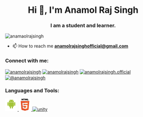 <h1 align="center">Hi 👋, I'm Anamol Raj Singh</h1>
<h3 align="center">I am a student and learner.</h3>

<p align="left"> <img src="https://komarev.com/ghpvc/?username=anamaolrajsingh&label=Profile%20views&color=0e75b6&style=flat" alt="anamaolrajsingh" /> </p>

- 📫 How to reach me **anamolrajsinghofficial@gmail.com**

<h3 align="left">Connect with me:</h3>
<p align="left">
<a href="https://twitter.com/anamolrajsingh" target="blank"><img align="center" src="https://raw.githubusercontent.com/rahuldkjain/github-profile-readme-generator/master/src/images/icons/Social/twitter.svg" alt="anamolrajsingh" height="30" width="40" /></a>
<a href="https://linkedin.com/in/anamolrajsingh" target="blank"><img align="center" src="https://raw.githubusercontent.com/rahuldkjain/github-profile-readme-generator/master/src/images/icons/Social/linked-in-alt.svg" alt="anamolrajsingh" height="30" width="40" /></a>
<a href="https://instagram.com/anamolrajsingh.official" target="blank"><img align="center" src="https://raw.githubusercontent.com/rahuldkjain/github-profile-readme-generator/master/src/images/icons/Social/instagram.svg" alt="anamolrajsingh.official" height="30" width="40" /></a>
<a href="https://www.youtube.com/c/@anamolrajsingh" target="blank"><img align="center" src="https://raw.githubusercontent.com/rahuldkjain/github-profile-readme-generator/master/src/images/icons/Social/youtube.svg" alt="@anamolrajsingh" height="30" width="40" /></a>
</p>

<h3 align="left">Languages and Tools:</h3>
<p align="left"> <a href="https://developer.android.com" target="_blank" rel="noreferrer"> <img src="https://raw.githubusercontent.com/devicons/devicon/master/icons/android/android-original-wordmark.svg" alt="android" width="40" height="40"/> </a> <a href="https://www.w3.org/html/" target="_blank" rel="noreferrer"> <img src="https://raw.githubusercontent.com/devicons/devicon/master/icons/html5/html5-original-wordmark.svg" alt="html5" width="40" height="40"/> </a> <a href="https://unity.com/" target="_blank" rel="noreferrer"> <img src="https://www.vectorlogo.zone/logos/unity3d/unity3d-icon.svg" alt="unity" width="40" height="40"/> </a> </p>


